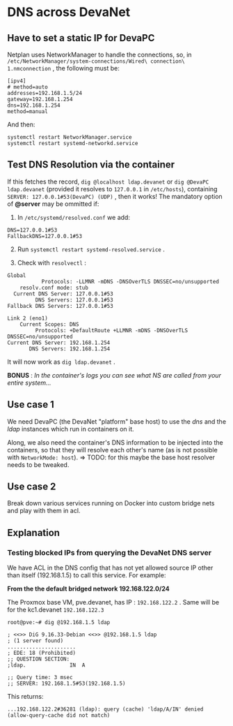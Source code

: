 # DNS across DevaNet

## Have to set a static IP for DevaPC

Netplan uses NetworkManager to handle the connections, so, in `/etc/NetworkManager/system-connections/Wired\ connection\ 1.nmconnection` , the following must be:

```
[ipv4]
# method=auto
addresses=192.168.1.5/24
gateway=192.168.1.254
dns=192.168.1.254
method=manual
```
And then:
```
systemctl restart NetworkManager.service
systemctl restart systemd-networkd.service
```

## Test DNS Resolution via the container

If this fetches the record, `dig @localhost ldap.devanet` or `dig @DevaPC ldap.devanet` (provided it resolves to `127.0.0.1` in `/etc/hosts`), containing `SERVER: 127.0.0.1#53(DevaPC) (UDP)` , then it works!
The mandatory option of __@server__ may be ommitted if:

1. In `/etc/systemd/resolved.conf` we add:
```
DNS=127.0.0.1#53
FallbackDNS=127.0.0.1#53
```

2. Run `systemctl restart systemd-resolved.service` .

3. Check with `resolvectl` :

```
Global
           Protocols: -LLMNR -mDNS -DNSOverTLS DNSSEC=no/unsupported
    resolv.conf mode: stub
  Current DNS Server: 127.0.0.1#53
         DNS Servers: 127.0.0.1#53
Fallback DNS Servers: 127.0.0.1#53

Link 2 (eno1)
    Current Scopes: DNS
         Protocols: +DefaultRoute +LLMNR -mDNS -DNSOverTLS DNSSEC=no/unsupported
Current DNS Server: 192.168.1.254
       DNS Servers: 192.168.1.254
```

It will now work as `dig ldap.devanet` .

**BONUS** : _In the container's logs you can see what NS are called from your entire system..._

## Use case 1

We need DevaPC (the DevaNet "platform" base host) to use the *dns* and the *ldap* instances which run in containers on it.

Along, we also need the container's DNS information to be injected into the containers, so that they will resolve each other's name (as is not possible with `NetworkMode: host`). => TODO: for this maybe the base host resolver needs to be tweaked.

## Use case 2

Break down various services running on Docker into custom bridge nets and play with them in acl.

## Explanation

### Testing blocked IPs from querying the DevaNet DNS server

We have ACL in the DNS config that has not yet allowed source IP other than itself (192.168.1.5) to call this service. For example:

**From the the default bridged network 192.168.122.0/24**

The Proxmox base VM, pve.devanet, has IP : `192.168.122.2` . Same will be for the kc1.devanet `192.168.122.3`

```
root@pve:~# dig @192.168.1.5 ldap

; <<>> DiG 9.16.33-Debian <<>> @192.168.1.5 ldap
; (1 server found)
......................
; EDE: 18 (Prohibited)
;; QUESTION SECTION:
;ldap.				IN	A

;; Query time: 3 msec
;; SERVER: 192.168.1.5#53(192.168.1.5)
```
This returns:

```
...192.168.122.2#36281 (ldap): query (cache) 'ldap/A/IN' denied (allow-query-cache did not match)
```